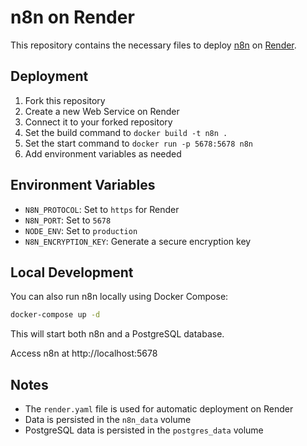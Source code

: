 # n8n on Render

This repository contains the necessary files to deploy [n8n](https://n8n.io/) on [Render](https://render.com/).

## Deployment

1. Fork this repository
2. Create a new Web Service on Render
3. Connect it to your forked repository
4. Set the build command to `docker build -t n8n .`
5. Set the start command to `docker run -p 5678:5678 n8n`
6. Add environment variables as needed

## Environment Variables

- `N8N_PROTOCOL`: Set to `https` for Render
- `N8N_PORT`: Set to `5678`
- `NODE_ENV`: Set to `production`
- `N8N_ENCRYPTION_KEY`: Generate a secure encryption key

## Local Development

You can also run n8n locally using Docker Compose:

```bash
docker-compose up -d
```

This will start both n8n and a PostgreSQL database.

Access n8n at http://localhost:5678

## Notes

- The `render.yaml` file is used for automatic deployment on Render
- Data is persisted in the `n8n_data` volume
- PostgreSQL data is persisted in the `postgres_data` volume